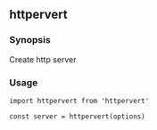 ## httpervert

### Synopsis

Create http server

### Usage

    import httpervert from 'httpervert'

    const server = httpervert(options)
